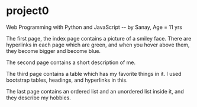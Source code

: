 # project0

Web Programming with Python and JavaScript -- by Sanay, Age = 11 yrs 

The first page, the index page contains a picture of a smiley face. There are hyperlinks in each page which are green, and when you hover above them, they become bigger and become blue.

The second page contains a short description of me.

The third page contains a table which has my favorite things in it. I used bootstrap tables, headings, and hyperlinks in this.

The last page contains an ordered list and an unordered list inside it, and they describe my hobbies.

